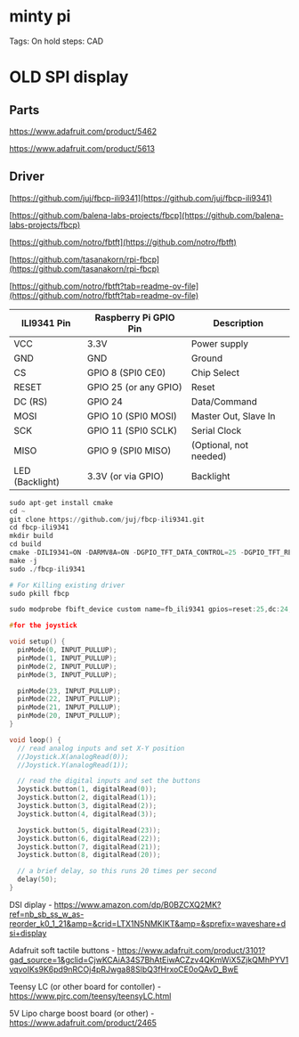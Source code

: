 # minty pi

Tags: On hold
steps: CAD

# OLD SPI display

<aside>

## Parts

https://www.adafruit.com/product/5462

https://www.adafruit.com/product/5613

## Driver

[https://github.com/juj/fbcp-ili9341](https://github.com/juj/fbcp-ili9341)

[https://github.com/balena-labs-projects/fbcp](https://github.com/balena-labs-projects/fbcp)

[https://github.com/notro/fbtft](https://github.com/notro/fbtft)

[https://github.com/tasanakorn/rpi-fbcp](https://github.com/tasanakorn/rpi-fbcp)

[https://github.com/notro/fbtft?tab=readme-ov-file](https://github.com/notro/fbtft?tab=readme-ov-file)

</aside>

<aside>

| ILI9341 Pin | Raspberry Pi GPIO Pin | Description |
| --- | --- | --- |
| VCC | 3.3V | Power supply |
| GND | GND | Ground |
| CS | GPIO 8 (SPI0 CE0) | Chip Select |
| RESET | GPIO 25 (or any GPIO) | Reset |
| DC (RS) | GPIO 24 | Data/Command |
| MOSI | GPIO 10 (SPI0 MOSI) | Master Out, Slave In |
| SCK | GPIO 11 (SPI0 SCLK) | Serial Clock |
| MISO | GPIO 9 (SPI0 MISO) | (Optional, not needed) |
| LED (Backlight) | 3.3V (or via GPIO) | Backlight |
</aside>

```python
sudo apt-get install cmake
cd ~
git clone https://github.com/juj/fbcp-ili9341.git
cd fbcp-ili9341
mkdir build
cd build
cmake -DILI9341=ON -DARMV8A=ON -DGPIO_TFT_DATA_CONTROL=25 -DGPIO_TFT_RESET_PIN=24 -DGPIO_TFT_BACKLIGHT=23 ..
make -j
sudo ./fbcp-ili9341
```

```python
# For Killing existing driver
sudo pkill fbcp
```

```c
sudo modprobe fbift_device custom name=fb_ili9341 gpios=reset:25,dc:24,led:18 speed= 16000000 bgr= 1

```

```c
#for the joystick

void setup() {
  pinMode(0, INPUT_PULLUP);
  pinMode(1, INPUT_PULLUP);
  pinMode(2, INPUT_PULLUP);
  pinMode(3, INPUT_PULLUP);

  pinMode(23, INPUT_PULLUP);
  pinMode(22, INPUT_PULLUP);
  pinMode(21, INPUT_PULLUP);
  pinMode(20, INPUT_PULLUP);
}

void loop() {
  // read analog inputs and set X-Y position
  //Joystick.X(analogRead(0));
  //Joystick.Y(analogRead(1));

  // read the digital inputs and set the buttons
  Joystick.button(1, digitalRead(0));
  Joystick.button(2, digitalRead(1));
  Joystick.button(3, digitalRead(2));
  Joystick.button(4, digitalRead(3));

  Joystick.button(5, digitalRead(23));
  Joystick.button(6, digitalRead(22));
  Joystick.button(7, digitalRead(21));
  Joystick.button(8, digitalRead(20));

  // a brief delay, so this runs 20 times per second
  delay(50);
}

```

DSI diplay - https://www.amazon.com/dp/B0BZCXQ2MK?ref=nb_sb_ss_w_as-reorder_k0_1_21&amp=&crid=LTX1N5NMKIKT&amp=&sprefix=waveshare+dsi+display

Adafruit soft tactile buttons - https://www.adafruit.com/product/3101?gad_source=1&gclid=CjwKCAiA34S7BhAtEiwACZzv4QKmWiX5ZjkQMhPYV1vqvoIKs9K6pd9nRCOj4pRJwga88SlbQ3fHrxoCE0oQAvD_BwE

Teensy LC (or other board for contoller) - https://www.pjrc.com/teensy/teensyLC.html

5V Lipo charge boost board (or other) - https://www.adafruit.com/product/2465